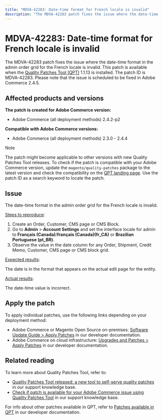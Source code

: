 ```yaml
---
title: "MDVA-42283: Date-time format for French locale is invalid"
description: "The MDVA-42283 patch fixes the issue where the date-time format in the admin order grid for the French locale is invalid. This patch is available when the [Quality Patches Tool (QPT)](https://support.magento.com/hc/en-us/articles/360047139492) 1.1.13 is installed. The patch ID is MDVA-42283. Please note that the issue is scheduled to be fixed in Adobe Commerce 2.4.5."
---
```


# MDVA-42283: Date-time format for French locale is invalid

The MDVA-42283 patch fixes the issue where the date-time format in the admin order grid for the French locale is invalid. This patch is available when the [Quality Patches Tool (QPT)](https://support.magento.com/hc/en-us/articles/360047139492) 1.1.13 is installed. The patch ID is MDVA-42283. Please note that the issue is scheduled to be fixed in Adobe Commerce 2.4.5.

## Affected products and versions

**The patch is created for Adobe Commerce version:**

* Adobe Commerce (all deployment methods) 2.4.2-p2

**Compatible with Adobe Commerce versions:**

* Adobe Commerce (all deployment methods) 2.3.0 - 2.4.4

>[!NOTE]
>
>The patch might become applicable to other versions with new Quality Patches Tool releases. To check if the patch is compatible with your Adobe Commerce version, update the `magento/quality-patches` package to the latest version and check the compatibility on the [QPT landing page](https://devdocs.magento.com/quality-patches/tool.html#patch-grid). Use the patch ID as a search keyword to locate the patch.

## Issue

The date-time format in the admin order grid for the French locale is invalid.

<u>Steps to reproduce</u>:

1. Create an Order, Customer, CMS page or CMS Block.
1. Go to **Admin** > **Account Settings** and set the interface locale for admin to **Français (Canada)**/**français (Canada)(fr_CA)** or **Brazilian Portuguese (pt_BR)**.
1. Observe the value in the date column for any Order, Shipment, Credit Memo, Customer, CMS page or CMS block grid.

<u>Expected results</u>:

The date is in the format that appears on the actual edit page for the entity.

<u>Actual results</u>:

The date-time value is incorrect.

## Apply the patch

To apply individual patches, use the following links depending on your deployment method:

* Adobe Commerce or Magento Open Source on-premises: [Software Update Guide > Apply Patches](https://devdocs.magento.com/guides/v2.4/comp-mgr/patching/mqp.html) in our developer documentation.
* Adobe Commerce on cloud infrastructure: [Upgrades and Patches > Apply Patches](https://devdocs.magento.com/cloud/project/project-patch.html) in our developer documentation.

## Related reading

To learn more about Quality Patches Tool, refer to:

* [Quality Patches Tool released: a new tool to self-serve quality patches](https://support.magento.com/hc/en-us/articles/360047139492) in our support knowledge base.
* [Check if patch is available for your Adobe Commerce issue using Quality Patches Tool](https://support.magento.com/hc/en-us/articles/360047125252) in our support knowledge base.

For info about other patches available in QPT, refer to [Patches available in QPT](https://devdocs.magento.com/quality-patches/tool.html#patch-grid) in our developer documentation. 
